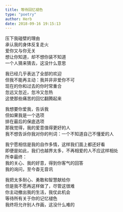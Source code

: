 ```yaml
---  
title: 等待回忆褪色  
type: "poetry"  
author: Herb  
date: 2018-09-16 19:15:13  
---  
```

压下我碰壁的理由  
承认我的身体反复走火  
爱你又与你无关  
想让你知道，却不想你装不知道  
一个人猜来猜去，这没什么意思  

我已经几乎表达了全部的欢迎  
但我不能再主动：我并非非爱你不可  
现在的你和过去的你时常重合  
忽远又忽近，忽冷又忽热  
这使那些痛苦的回忆翻腾起来  

我想要你爱我，告诉我  
但如果我是一个选项  
排在最后的保底选项  
那我觉得，我的爱意值得更好的人  
我不想告诉你我对你的判词：一个不知道自己不懂爱的人  

我宁愿相信是我的自作多情，这样我们面上都还好看  
即便是如此，我们也越界太多，不再相爱的人不应这样相处  
所幸最终：  
我的关心、我的好意，得到你客气的回答  
我的询问，至今杳无音讯  

我把太多耐心、勇敢和智慧献给你  
但是我不愿再这样做了，尽管这很难  
你主动撤出我的生活，我仗此机会  
等待所有关于你的记忆褪色  
我终将允许别人作画，这没什么难的  

